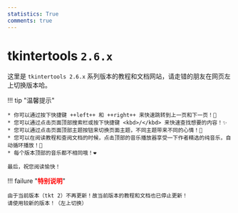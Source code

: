 ```yaml
---
statistics: True
comments: true
---
```


# tkintertools `2.6.x`

这里是 `tkintertools 2.6.x` 系列版本的教程和文档网站，请走错的朋友在网页左上切换版本哈。

!!! tip "温馨提示"

    * 你可以通过按下快捷键 ++left++ 和 ++right++ 来快速跳转到上一页和下一页！🎉
    * 您可以通过点击页面顶部搜索栏或按下快捷键 <kbd>/</kbd> 来快速查找想要的内容！✨
    * 您可以通过点击页面顶部主题按钮来切换页面主题，不同主题带来不同的心情！🎨
    * 您可以在阅读教程和查阅文档的时候，点击顶部的音乐播放器享受一下作者精选的纯音乐，自动循环播放！🎈
    * 每个版本顶部的音乐都不相同哦！❤️

    最后，祝您阅读愉快！

!!! failure "<font color="red"><b>特别说明</b></font>"

    由于当前版本（tkt 2）不再更新！故当前版本的教程和文档也已停止更新！  
    请使用较新的版本！（左上切换）
